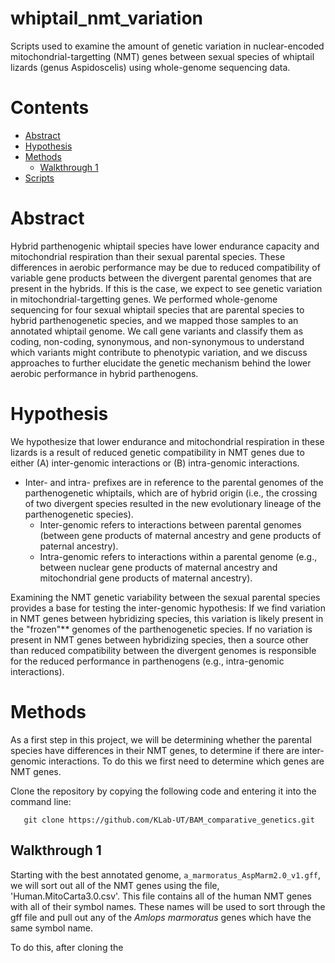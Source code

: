 # whiptail_nmt_variation
Scripts used to examine the amount of genetic variation in nuclear-encoded mitochondrial-targetting (NMT) genes between sexual species of whiptail lizards (genus Aspidoscelis) using whole-genome sequencing data.

# Contents

- [Abstract](#abstract)
- [Hypothesis](#hypothesis)
- [Methods](#methods)
  - [Walkthrough 1](#walkthrough1)
- [Scripts](#scripts)

# Abstract

 Hybrid parthenogenic whiptail species have lower endurance capacity and mitochondrial respiration than their sexual parental species. These differences in aerobic performance may be due to reduced compatibility of variable gene products between the divergent parental genomes that are present in the hybrids. If this is the case, we expect to see genetic variation in mitochondrial-targetting genes. We performed whole-genome sequencing for four sexual whiptail species that are parental species to hybrid parthenogenetic species, and we mapped those samples to an annotated whiptail genome. We call gene variants and classify them as coding, non-coding, synonymous, and non-synonymous to understand which variants might contribute to phenotypic variation, and we discuss approaches to further elucidate the genetic mechanism behind the lower aerobic performance in hybrid parthenogens.

# Hypothesis
We hypothesize that lower endurance and mitochondrial respiration in these lizards is a result of reduced genetic compatibility in NMT genes due to either 
(A) inter-genomic interactions or (B) intra-genomic interactions. 
- Inter- and intra- prefixes are in reference to the parental genomes of the parthenogenetic whiptails, which are of hybrid origin (i.e., the crossing of two divergent species resulted in the new evolutionary lineage of the parthenogenetic species).
  - Inter-genomic refers to interactions between parental genomes (between gene products of maternal ancestry and gene products of paternal ancestry).
  - Intra-genomic refers to interactions within a parental genome (e.g., between nuclear gene products of maternal ancestry and mitochondrial gene products of maternal ancestry). 

Examining the NMT genetic variability between the sexual parental species provides a base for testing the inter-genomic hypothesis: If we find variation in NMT genes between hybridizing species, this variation is likely present in the 
 "frozen"\*\* 
 genomes 
of the parthenogenetic species. If no variation is present in NMT genes between hybridizing species, then a source other than reduced compatibility between the divergent genomes is responsible for the reduced performance in parthenogens (e.g., intra-genomic interactions). 

# Methods
As a first step in this project, we will be determining whether the parental species have differences in their NMT genes, to determine if there are inter-genomic interactions. To do this we first need to determine which genes are NMT genes. 

Clone the repository by copying the following code and entering it into the command line:

```
   git clone https://github.com/KLab-UT/BAM_comparative_genetics.git
```



## Walkthrough 1

Starting with the best annotated genome, `a_marmoratus_AspMarm2.0_v1.gff`, we will sort out all of the NMT genes using the file, 'Human.MitoCarta3.0.csv'. This file contains all of the human NMT genes with all of their symbol names. These names will be used to sort through the gff file and pull out any of the *Amlops marmoratus* genes which have the same symbol name. 

To do this, after cloning the 


